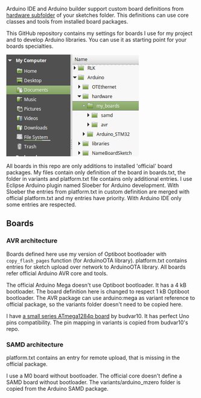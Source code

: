 
Arduino IDE and Arduino builder support custom board definitions from [hardware subfolder](https://github.com/arduino/Arduino/wiki/Arduino-IDE-1.5-3rd-party-Hardware-specification) of your sketches folder. This definitions can use core classes and tools from installed board packages.

This GitHub repository contains my settings for boards I use for my project and to develop Arduino libraries. You can use it as starting point for your boards specialties.

![folders](my_boards.png)

All boards in this repo are only additions to installed 'official' board packages. My files contain only definition of the board in boards.txt, the folder in variants and platform.txt file contains only additional entries. I use Eclipse Arduino plugin named Sloeber for Arduino development. With Sloeber the entries from platform.txt in custom definition are merged with official platform.txt and my entries have priority. With Arduino IDE only some entries are respected.

## Boards

### AVR architecture

Boards defined here use my version of Optiboot bootloader with `copy_flash_pages` function (for ArduinoOTA library). platform.txt contains entries for sketch upload over network to ArduinoOTA library. All boards refer official Arduino AVR core and tools.

The official Arduino Mega doesn't use Optiboot bootloader. It has a 4 kB bootloader. The board definition here is changed to respect 1 kB Optiboot bootloader. The AVR package can use arduino:mega as variant reference to official package, so the variants folder doesn't need to be copied here. 

I have [a small series ATmega1284p board](https://github.com/budvar10/Arduino-ATmega1284P) by budvar10. It has perfect Uno pins compatibility. The pin mapping in variants is copied from budvar10's repo.

### SAMD architecture

platform.txt contains an entry for remote upload, that is missing in the official package.

I use a M0 board without bootloader. The official core doesn't define a SAMD board without bootloader. The variants/arduino_mzero folder is copied from the Arduino SAMD package.
